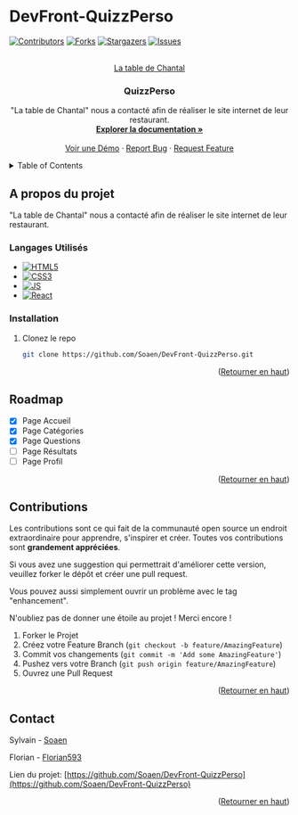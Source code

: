 # DevFront-QuizzPerso


<!-- Improved compatibility of back to top link: See: https://github.com/othneildrew/Best-README-Template/pull/73 -->
<a name="readme-top"></a>
<!--
*** Thanks for checking out the Best-README-Template. If you have a suggestion
*** that would make this better, please fork the repo and create a pull request
*** or simply open an issue with the tag "enhancement".
*** Don't forget to give the project a star!
*** Thanks again! Now go create something AMAZING! :D
-->



<!-- PROJECT SHIELDS -->
<!--
*** I'm using markdown "reference style" links for readability.
*** Reference links are enclosed in brackets [ ] instead of parentheses ( ).
*** See the bottom of this document for the declaration of the reference variables
*** for contributors-url, forks-url, etc. This is an optional, concise syntax you may use.
*** https://www.markdownguide.org/basic-syntax/#reference-style-links
-->
[![Contributors][contributors-shield]][contributors-url]
[![Forks][forks-shield]][forks-url]
[![Stargazers][stars-shield]][stars-url]
[![Issues][issues-shield]][issues-url]



<!-- PROJECT LOGO -->
<br />
<div align="center">
  <a href="https://github.com/Soaen/DevFront-QuizzPerso">
    La table de Chantal
  </a>

<h3 align="center">QuizzPerso</h3>

  <p align="center">
    "La table de Chantal" nous a contacté afin de réaliser le site internet de leur restaurant.
    <br />
    <a href="https://github.com/Soaen/DevFront-QuizzPerso"><strong>Explorer la documentation »</strong></a>
    <br />
    <br />
    <a href="https://github.com/Soaen/DevFront-QuizzPerso">Voir une Démo</a>
    ·
    <a href="https://github.com/Soaen/DevFront-QuizzPerso/issues">Report Bug</a>
    ·
    <a href="https://github.com/Soaen/DevFront-QuizzPerso/issues">Request Feature</a>
  </p>
</div>



<!-- TABLE OF CONTENTS -->
<details>
  <summary>Table of Contents</summary>
  <ol>
    <li>
      <a href="#a-propos-du-projet">A propos du projet</a>
    </li>
    <li><a href="#installation">Installation</a></li>
    <li><a href="#roadmap">Roadmap</a></li>
    <li><a href="#contributions">Contributions</a></li>
    <li><a href="#contact">Contact</a></li>
  </ol>
</details>



<!-- ABOUT THE PROJECT -->
## A propos du projet

"La table de Chantal" nous a contacté afin de réaliser le site internet de leur restaurant.


### Langages Utilisés

* [![HTML5][html.com]][html-url]
* [![CSS3][css.com]][css-url]
* [![JS][js.com]][js-url]
* [![React][react.com]][react-url]


### Installation

1. Clonez le repo
   ```sh
   git clone https://github.com/Soaen/DevFront-QuizzPerso.git
   ```

<p align="right">(<a href="#readme-top">Retourner en haut</a>)</p>



<!-- ROADMAP -->
## Roadmap

- [X] Page Accueil
- [X] Page Catégories
- [X] Page Questions
- [ ] Page Résultats
- [ ] Page Profil

<p align="right">(<a href="#readme-top">Retourner en haut</a>)</p>



<!-- CONTRIBUTING -->
## Contributions

Les contributions sont ce qui fait de la communauté open source un endroit extraordinaire pour apprendre, s'inspirer et créer. Toutes vos contributions sont **grandement appréciées**.

Si vous avez une suggestion qui permettrait d'améliorer cette version, veuillez forker le dépôt et créer une pull request.

Vous pouvez aussi simplement ouvrir un problème avec le tag "enhancement".

N'oubliez pas de donner une étoile au projet ! Merci encore !


1. Forker le Projet
2. Créez votre Feature Branch (`git checkout -b feature/AmazingFeature`)
3. Commit vos changements (`git commit -m 'Add some AmazingFeature'`)
4. Pushez vers votre Branch (`git push origin feature/AmazingFeature`)
5. Ouvrez une Pull Request

<p align="right">(<a href="#readme-top">Retourner en haut</a>)</p>

<!-- CONTACT -->
## Contact

Sylvain - [Soaen](https://github.com/Soaen)

Florian - [Florian593](https://github.com/Florian593)

Lien du projet: [https://github.com/Soaen/DevFront-QuizzPerso](https://github.com/Soaen/DevFront-QuizzPerso)

<p align="right">(<a href="#readme-top">Retourner en haut</a>)</p>



<!-- MARKDOWN LINKS & IMAGES -->
<!-- https://www.markdownguide.org/basic-syntax/#reference-style-links -->
[contributors-shield]: https://img.shields.io/github/contributors/Soaen/DevFront-QuizzPerso.svg?style=for-the-badge
[contributors-url]: https://github.com/Soaen/DevFront-QuizzPerso/graphs/contributors
[forks-shield]: https://img.shields.io/github/forks/Soaen/DevFront-QuizzPerso.svg?style=for-the-badge
[forks-url]: https://github.com/Soaen/DevFront-QuizzPerso/network/members
[stars-shield]: https://img.shields.io/github/stars/Soaen/DevFront-QuizzPerso.svg?style=for-the-badge
[stars-url]: https://github.com/Soaen/DevFront-QuizzPerso/stargazers
[issues-shield]: https://img.shields.io/github/issues/Soaen/DevFront-QuizzPerso.svg?style=for-the-badge
[issues-url]: https://github.com/Soaen/DevFront-QuizzPerso/issues
[product-screenshot]: images/screenshot.png
[html.com]: https://img.shields.io/badge/html5-%23E34F26.svg?style=for-the-badge&logo=html5&logoColor=white
[html-url]: https://html.com/
[css.com]: https://img.shields.io/badge/css3-%231572B6.svg?style=for-the-badge&logo=css3&logoColor=white
[css-url]: https://www.w3.org/Style/CSS/
[sass.com]: https://img.shields.io/badge/SASS-hotpink.svg?style=for-the-badge&logo=SASS&logoColor=white
[sass-url]: https://sass-lang.com/
[react.com]: https://img.shields.io/badge/React-20232A?style=for-the-badge&logo=react&logoColor=61DAFB
[react-url]: https://fr.reactjs.org/
[js.com]: https://img.shields.io/badge/JavaScript-323330?style=for-the-badge&logo=javascript&logoColor=F7DF1E
[js-url]: https://developer.mozilla.org/fr/docs/Web/JavaScript
